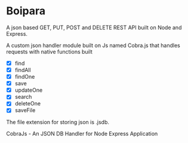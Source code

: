 # Boipara

A json based GET, PUT, POST and DELETE REST API built on Node and Express.

A custom json handler module built on Js named Cobra.js that handles requests with native functions built

- [x] find
- [x] findAll
- [x] findOne
- [x] save
- [x] updateOne
- [x] search
- [x] deleteOne
- [x] saveFile

The file extension for storing json is .jsdb.

CobraJs - An JSON DB Handler for Node Express Application
